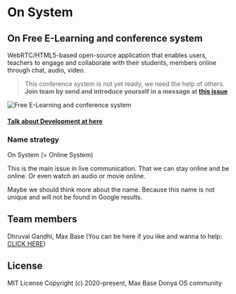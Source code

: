 # On System

## On Free E-Learning and conference system

WebRTC/HTML5-based open-source application that enables users, teachers to engage and collaborate with their students, members online through chat, audio, video.

> This conference system is not yet ready, we need the help of others.  **Join team by send and introduce yourself in a message at [this issue](https://github.com/On-System/On/issues/2)**

![Free E-Learning and conference system](https://user-images.githubusercontent.com/2658040/101387697-1024c700-38d4-11eb-885f-f8d7b4f467e9.png)

#### [Talk about Development at here](https://github.com/On-System/On/issues/1)

### Name strategy

On System (= Online System) 

This is the main issue in live communication. That we can stay online and be online. Or even watch an audio or movie online.

Maybe we should think more about the name.
Because this name is not unique and will not be found in Google results.

## Team members

Dhruval Gandhi, Max Base (You can be here if you like and wanna to help: [CLICK HERE](https://github.com/On-System/On/issues/2))

## License

MIT License Copyright (c) 2020-present, Max Base
Donya OS community
